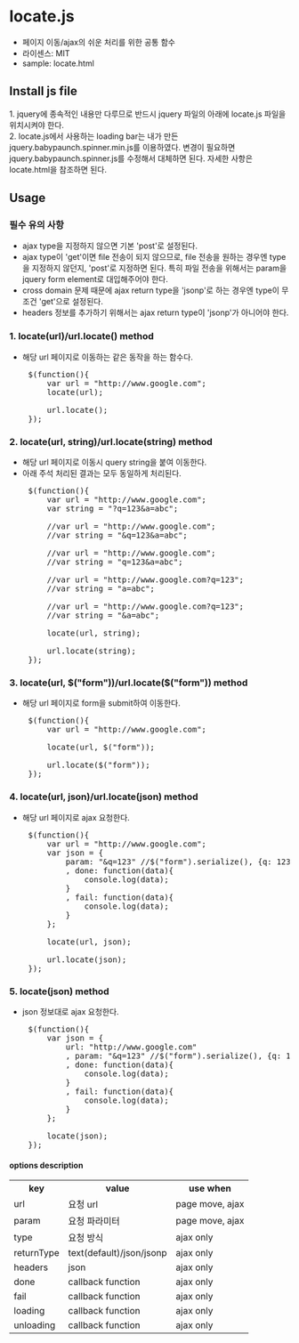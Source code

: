 # locate.js #
* 페이지 이동/ajax의 쉬운 처리를 위한 공통 함수
* 라이센스: MIT
* sample: locate.html

## Install js file ##
<div>1. jquery에 종속적인 내용만 다루므로 반드시 jquery 파일의 아래에 locate.js 파일을 위치시켜야 한다.</div>
<div>2. locate.js에서 사용하는 loading bar는 내가 만든 jquery.babypaunch.spinner.min.js를 이용하였다. 변경이 필요하면 jquery.babypaunch.spinner.js를 수정해서 대체하면 된다. 자세한 사항은 locate.html을 참조하면 된다.</div>

## Usage ##

### 필수 유의 사항 ###
* ajax type을 지정하지 않으면 기본 'post'로 설정된다.
* ajax type이 'get'이면 file 전송이 되지 않으므로, file 전송을 원하는 경우엔 type을 지정하지 않던지, 'post'로 지정하면 된다. 특히 파일 전송을 위해서는 param을 jquery form element로 대입해주어야 한다.
* cross domain 문제 때문에 ajax return type을 'jsonp'로 하는 경우엔 type이 무조건 'get'으로 설정된다.
* headers 정보를 추가하기 위해서는 ajax return type이 'jsonp'가 아니어야 한다.

### 1. locate(url)/url.locate() method ###
* 해당 url 페이지로 이동하는 같은 동작을 하는 함수다.
<pre>
	$(function(){
		var url = "http://www.google.com";
		locate(url);
		
		url.locate();
	});
</pre>

### 2. locate(url, string)/url.locate(string) method ###
* 해당 url 페이지로 이동시 query string을 붙여 이동한다.
* 아래 주석 처리된 결과는 모두 동일하게 처리된다.
<pre>
	$(function(){
		var url = "http://www.google.com";
		var string = "?q=123&a=abc";
		
		//var url = "http://www.google.com";
		//var string = "&q=123&a=abc";
		
		//var url = "http://www.google.com";
		//var string = "q=123&a=abc";
		
		//var url = "http://www.google.com?q=123";
		//var string = "a=abc";
		
		//var url = "http://www.google.com?q=123";
		//var string = "&a=abc";
		
		locate(url, string);
		
		url.locate(string);
	});
</pre>

### 3. locate(url, $("form"))/url.locate($("form")) method ###
* 해당 url 페이지로 form을 submit하여 이동한다.
<pre>
	$(function(){
		var url = "http://www.google.com";
		
		locate(url, $("form"));
		
		url.locate($("form"));
	});
</pre>

### 4. locate(url, json)/url.locate(json) method ###
* 해당 url 페이지로 ajax 요청한다.
<pre>
	$(function(){
		var url = "http://www.google.com";
		var json = {
			param: "&q=123" //$("form").serialize(), {q: 123}, $("form")
			, done: function(data){
				console.log(data);
			}
			, fail: function(data){
				console.log(data);
			}
		};
		
		locate(url, json);
		
		url.locate(json);
	});
</pre>

### 5. locate(json) method ###
* json 정보대로 ajax 요청한다.
<pre>
	$(function(){
		var json = {
			url: "http://www.google.com"
			, param: "&q=123" //$("form").serialize(), {q: 123}, $("form")
			, done: function(data){
				console.log(data);
			}
			, fail: function(data){
				console.log(data);
			}
		};
		
		locate(json);
	});
</pre>

#### options description ####
<table>
	<tr>
		<th>key</th>
		<th>value</th>
		<th>use when</th>
	</tr>
	<tr>
		<td>url</td>
		<td>요청 url</td>
		<td>page move, ajax</td>
	</tr>
	<tr>
		<td>param</td>
		<td>요청 파라미터</td>
		<td>page move, ajax</td>
	</tr>
	<tr>
		<td>type</td>
		<td>요청 방식</td>
		<td>ajax only</td>
	</tr>
	<tr>
		<td>returnType</td>
		<td>text(default)/json/jsonp</td>
		<td>ajax only</td>
	</tr>
	<tr>
		<td>headers</td>
		<td>json</td>
		<td>ajax only</td>
	</tr>
	<tr>
		<td>done</td>
		<td>callback function</td>
		<td>ajax only</td>
	</tr>
	<tr>
		<td>fail</td>
		<td>callback function</td>
		<td>ajax only</td>
	</tr>
	<tr>
		<td>loading</td>
		<td>callback function</td>
		<td>ajax only</td>
	</tr>
	<tr>
		<td>unloading</td>
		<td>callback function</td>
		<td>ajax only</td>
	</tr>
</table>